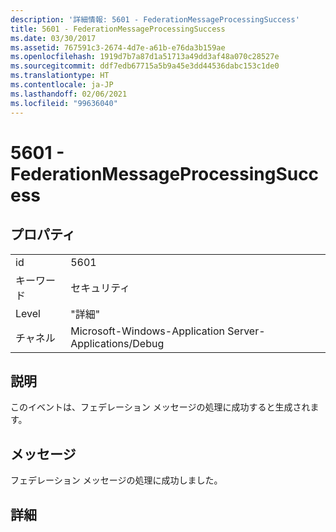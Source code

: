 ```yaml
---
description: '詳細情報: 5601 - FederationMessageProcessingSuccess'
title: 5601 - FederationMessageProcessingSuccess
ms.date: 03/30/2017
ms.assetid: 767591c3-2674-4d7e-a61b-e76da3b159ae
ms.openlocfilehash: 1919d7b7a87d1a51713a49dd3af48a070c28527e
ms.sourcegitcommit: ddf7edb67715a5b9a45e3dd44536dabc153c1de0
ms.translationtype: HT
ms.contentlocale: ja-JP
ms.lasthandoff: 02/06/2021
ms.locfileid: "99636040"
---
```

# <a name="5601---federationmessageprocessingsuccess"></a>5601 - FederationMessageProcessingSuccess

## <a name="properties"></a>プロパティ  
  
|||  
|-|-|  
|id|5601|  
|キーワード|セキュリティ|  
|Level|"詳細"|  
|チャネル|Microsoft-Windows-Application Server-Applications/Debug|  
  
## <a name="description"></a>説明  

 このイベントは、フェデレーション メッセージの処理に成功すると生成されます。  
  
## <a name="message"></a>メッセージ  

 フェデレーション メッセージの処理に成功しました。  
  
## <a name="details"></a>詳細

